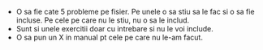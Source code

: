 * O sa fie cate 5 probleme pe fisier. Pe unele o sa stiu sa le fac si o sa fie incluse. Pe cele pe care nu le stiu, nu o sa le includ.
* Sunt si unele exercitii doar cu intrebare si nu le voi include.
* O sa pun un X in manual pt cele pe care nu le-am facut.
